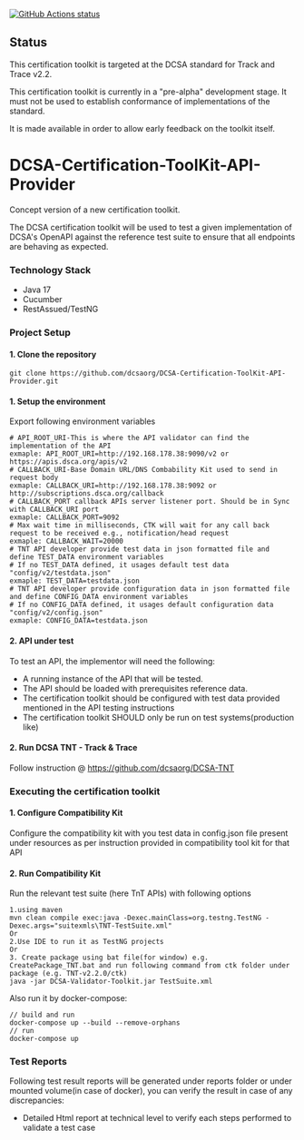 <p align="left">
  <a href="https://github.com/dcsaorg/DCSA-Certification-ToolKit-API-Provider"><img alt="GitHub Actions status" src="https://github.com/actions/setup-java/workflows/Main%20workflow/badge.svg"></a>
</p>

Status
-------------------------------------
This certification toolkit is targeted at the DCSA standard for Track and Trace v2.2.

This certification toolkit is currently in a "pre-alpha" development stage. It must not be used to establish conformance of implementations of the standard.

It is made available in order to allow early feedback on the toolkit itself.

# DCSA-Certification-ToolKit-API-Provider
Concept version of a new certification toolkit.

The DCSA certification toolkit will be used to test a given implementation of
DCSA's OpenAPI against the reference test suite to ensure that all
endpoints are behaving as expected.

### Technology Stack
* Java 17
* Cucumber
* RestAssued/TestNG

### Project Setup
#### 1. Clone the repository
`git clone https://github.com/dcsaorg/DCSA-Certification-ToolKit-API-Provider.git`

#### 1. Setup the environment
Export following environment variables
```shell
# API_ROOT_URI-This is where the API validator can find the implementation of the API
exmaple: API_ROOT_URI=http://192.168.178.38:9090/v2 or https://apis.dsca.org/apis/v2 
# CALLBACK_URI-Base Domain URL/DNS Combability Kit used to send in request body
exmaple: CALLBACK_URI=http://192.168.178.38:9092 or http://subscriptions.dsca.org/callback
# CALLBACK_PORT callback APIs server listener port. Should be in Sync with CALLBACK_URI port
exmaple: CALLBACK_PORT=9092
# Max wait time in milliseconds, CTK will wait for any call back request to be received e.g., notification/head request
exmaple: CALLBACK_WAIT=20000
# TNT API developer provide test data in json formatted file and define TEST_DATA environment variables 
# If no TEST_DATA defined, it usages default test data "config/v2/testdata.json"   
exmaple: TEST_DATA=testdata.json
# TNT API developer provide configuration data in json formatted file and define CONFIG_DATA environment variables 
# If no CONFIG_DATA defined, it usages default configuration data "config/v2/config.json"   
exmaple: CONFIG_DATA=testdata.json
```

#### 2. API under test

To test an API, the implementor will need the following:

* A running instance of the API that will be tested.
* The API should be loaded with prerequisites reference data.
* The certification toolkit should be configured with test data provided mentioned in the API testing instructions
* The certification toolkit SHOULD only be run on test systems(production like)

#### 2. Run DCSA TNT - Track & Trace
Follow instruction @ https://github.com/dcsaorg/DCSA-TNT

### Executing the certification toolkit

#### 1. Configure Compatibility Kit
Configure the compatibility kit with you test data in config.json file present under resources as per instruction provided in compatibility tool kit for that API

#### 2. Run Compatibility Kit
Run the relevant test suite (here TnT APIs) with following options
```shell
1.using maven
mvn clean compile exec:java -Dexec.mainClass=org.testng.TestNG -Dexec.args="suitexmls\TNT-TestSuite.xml"
Or
2.Use IDE to run it as TestNG projects
Or
3. Create package using bat file(for window) e.g. CreatePackage_TNT.bat and run following command from ctk folder under package (e.g. TNT-v2.2.0/ctk)
java -jar DCSA-Validator-Toolkit.jar TestSuite.xml
```
Also run it by docker-compose:
```shell
// build and run
docker-compose up --build --remove-orphans
// run
docker-compose up
```


### Test Reports
Following test result reports will be generated under reports folder or under mounted volume(in case of docker), you can verify the result in case of any discrepancies:
* Detailed Html report at technical level to verify each steps performed to validate a test case

